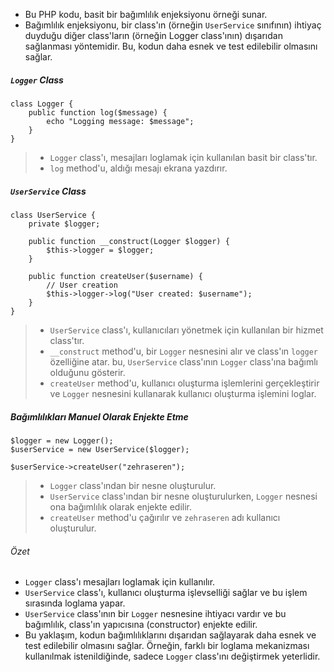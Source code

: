 + Bu PHP kodu, basit bir bağımlılık enjeksiyonu örneği sunar.
+ Bağımlılık enjeksiyonu, bir class'ın (örneğin `UserService` sınıfının) ihtiyaç duyduğu diğer class'ların (örneğin Logger class'ının) dışarıdan sağlanması yöntemidir. Bu, kodun daha esnek ve test edilebilir olmasını sağlar.

##### `Logger` Class
~~~~~~~
class Logger {
    public function log($message) {
        echo "Logging message: $message";
    }
}
~~~~~~~
> + `Logger` class'ı, mesajları loglamak için kullanılan basit bir class'tır.
> + `log` method'u, aldığı mesajı ekrana yazdırır.

##### `UserService` Class
~~~~~~~
class UserService {
    private $logger;

    public function __construct(Logger $logger) {
        $this->logger = $logger;
    }

    public function createUser($username) {
        // User creation
        $this->logger->log("User created: $username");
    }
}
~~~~~~~
> + `UserService` class'ı, kullanıcıları yönetmek için kullanılan bir hizmet class'tır.
> + `__construct` method'u, bir `Logger` nesnesini alır ve class'ın `logger` özelliğine atar. bu, `UserService` class'ının `Logger` class'ına bağımlı olduğunu gösterir.
> + `createUser` method'u, kullanıcı oluşturma işlemlerini gerçekleştirir ve `Logger` nesnesini kullanarak kullanıcı oluşturma işlemini loglar.

##### Bağımlılıkları Manuel Olarak Enjekte Etme
~~~~~~~
$logger = new Logger();
$userService = new UserService($logger);

$userService->createUser("zehraseren");
~~~~~~~
> + `Logger` class'ından bir nesne oluşturulur.
> + `UserService` class'ından bir nesne oluşturulurken, `Logger` nesnesi ona bağımlılık olarak enjekte edilir.
> + `createUser` method'u çağırılır ve `zehraseren` adı kullanıcı oluşturulur.

###### Özet
+ `Logger` class'ı mesajları loglamak için kullanılır.
+ `UserService` class'ı, kullanıcı oluşturma işlevselliği sağlar ve bu işlem sırasında loglama yapar.
+ `UserService` class'ının bir `Logger` nesnesine ihtiyacı vardır ve bu bağımlılık, class'ın yapıcısına (constructor) enjekte edilir.
+ Bu yaklaşım, kodun bağımlılıklarını dışarıdan sağlayarak daha esnek ve test edilebilir olmasını sağlar. Örneğin, farklı bir loglama mekanizması kullanılmak istenildiğinde, sadece `Logger` class'ını değiştirmek yeterlidir.
